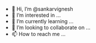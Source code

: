 - 👋 Hi, I’m @sankarvignesh
- 👀 I’m interested in ...
- 🌱 I’m currently learning ...
- 💞️ I’m looking to collaborate on ...
- 📫 How to reach me ...

<!---
sankarvignesh/sankarvignesh is a ✨ special ✨ repository because its `README.md` (this file) appears on your GitHub profile.
You can click the Preview link to take a look at your changes.
--->
